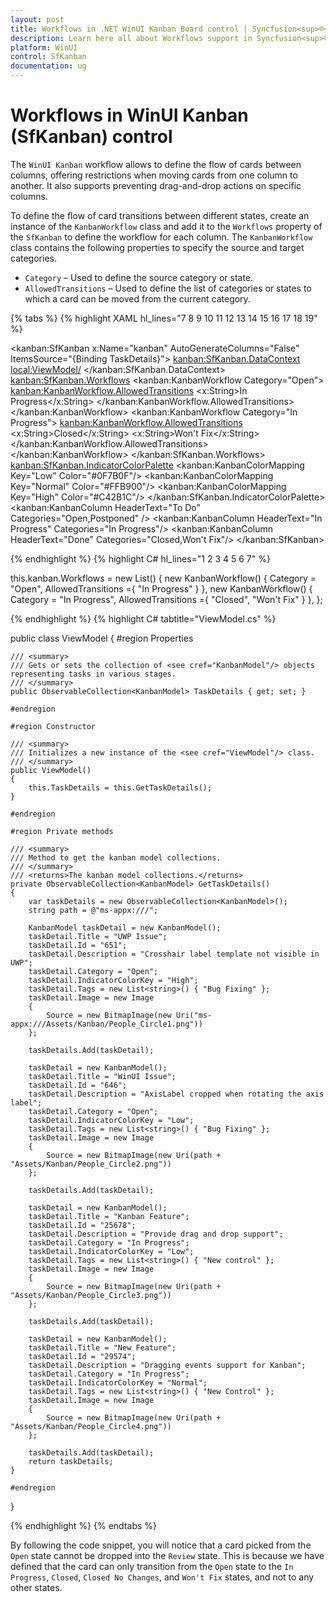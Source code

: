 ```yaml
---
layout: post
title: Workflows in .NET WinUI Kanban Board control | Syncfusion<sup>®</sup>
description: Learn here all about Workflows support in Syncfusion<sup>®</sup> .NET WinUI Kanban Board (SfKanban) control and more.
platform: WinUI
control: SfKanban
documentation: ug
---
```


# Workflows in WinUI Kanban (SfKanban) control

The `WinUI Kanban` workflow allows to define the flow of cards between columns, offering restrictions when moving cards from one column to another. It also supports preventing drag-and-drop actions on specific columns.

To define the flow of card transitions between different states, create an instance of the `KanbanWorkflow` class and add it to the `Workflows` property of the `SfKanban` to define the workflow for each column. The `KanbanWorkflow` class contains the following properties to specify the source and target categories.

* `Category` – Used to define the source category or state.
* `AllowedTransitions` – Used to define the list of categories or states to which a card can be moved from the current category.
 
{% tabs %}
{% highlight XAML hl_lines="7 8 9 10 11 12 13 14 15 16 17 18 19" %}
     
<kanban:SfKanban x:Name="kanban"
                 AutoGenerateColumns="False"
                 ItemsSource="{Binding TaskDetails}">
    <kanban:SfKanban.DataContext>
        <local:ViewModel/>
    </kanban:SfKanban.DataContext>
        <kanban:SfKanban.Workflows>
            <kanban:KanbanWorkflow Category="Open">
                <kanban:KanbanWorkflow.AllowedTransitions>
                    <x:String>In Progress</x:String>
                </kanban:KanbanWorkflow.AllowedTransitions>
            </kanban:KanbanWorkflow>
            <kanban:KanbanWorkflow Category="In Progress">
                <kanban:KanbanWorkflow.AllowedTransitions>
                    <x:String>Closed</x:String>
                    <x:String>Won't Fix</x:String>
                </kanban:KanbanWorkflow.AllowedTransitions>
            </kanban:KanbanWorkflow>
        </kanban:SfKanban.Workflows>
    <kanban:SfKanban.IndicatorColorPalette>
        <kanban:KanbanColorMapping Key="Low" Color="#0F7B0F"/>
        <kanban:KanbanColorMapping Key="Normal" Color="#FFB900"/>
        <kanban:KanbanColorMapping Key="High" Color="#C42B1C"/>
    </kanban:SfKanban.IndicatorColorPalette>
    <kanban:KanbanColumn HeaderText="To Do" 
                         Categories="Open,Postponed" />
    <kanban:KanbanColumn HeaderText="In Progress"
                         Categories="In Progress"/>
    <kanban:KanbanColumn HeaderText="Done"
                         Categories="Closed,Won't Fix"/>
 </kanban:SfKanban>

{% endhighlight %}
{% highlight C# hl_lines="1 2 3 4 5 6 7" %}
           
this.kanban.Workflows = new List<KanbanWorkflow>()
{
    new KanbanWorkflow() { Category = "Open", AllowedTransitions ={ "In Progress" } },
    new KanbanWorkflow() { Category = "In Progress", AllowedTransitions ={ "Closed", "Won't Fix" } },
};

{% endhighlight %}
{% highlight C# tabtitle="ViewModel.cs" %} 

public class ViewModel
{
    #region Properties

    /// <summary>
    /// Gets or sets the collection of <see cref="KanbanModel"/> objects representing tasks in various stages.
    /// </summary>
    public ObservableCollection<KanbanModel> TaskDetails { get; set; }

    #endregion

    #region Constructor

    /// <summary>
    /// Initializes a new instance of the <see cref="ViewModel"/> class.
    /// </summary>
    public ViewModel()
    {
        this.TaskDetails = this.GetTaskDetails();
    }

    #endregion

    #region Private methods

    /// <summary>
    /// Method to get the kanban model collections.
    /// </summary>
    /// <returns>The kanban model collections.</returns>
    private ObservableCollection<KanbanModel> GetTaskDetails()
    {
        var taskDetails = new ObservableCollection<KanbanModel>();
        string path = @"ms-appx:///";

        KanbanModel taskDetail = new KanbanModel();
        taskDetail.Title = "UWP Issue";
        taskDetail.Id = "651";
        taskDetail.Description = "Crosshair label template not visible in UWP";
        taskDetail.Category = "Open";
        taskDetail.IndicatorColorKey = "High";
        taskDetail.Tags = new List<string>() { "Bug Fixing" };
        taskDetail.Image = new Image
        {
            Source = new BitmapImage(new Uri("ms-appx:///Assets/Kanban/People_Circle1.png"))
        };

        taskDetails.Add(taskDetail);

        taskDetail = new KanbanModel();
        taskDetail.Title = "WinUI Issue";
        taskDetail.Id = "646";
        taskDetail.Description = "AxisLabel cropped when rotating the axis label";
        taskDetail.Category = "Open";
        taskDetail.IndicatorColorKey = "Low";
        taskDetail.Tags = new List<string>() { "Bug Fixing" };
        taskDetail.Image = new Image
        {
            Source = new BitmapImage(new Uri(path + "Assets/Kanban/People_Circle2.png"))
        };

        taskDetails.Add(taskDetail);

        taskDetail = new KanbanModel();
        taskDetail.Title = "Kanban Feature";
        taskDetail.Id = "25678";
        taskDetail.Description = "Provide drag and drop support";
        taskDetail.Category = "In Progress";
        taskDetail.IndicatorColorKey = "Low";
        taskDetail.Tags = new List<string>() { "New control" };
        taskDetail.Image = new Image
        {
            Source = new BitmapImage(new Uri(path + "Assets/Kanban/People_Circle3.png"))
        };

        taskDetails.Add(taskDetail);

        taskDetail = new KanbanModel();
        taskDetail.Title = "New Feature";
        taskDetail.Id = "29574";
        taskDetail.Description = "Dragging events support for Kanban";
        taskDetail.Category = "In Progress";
        taskDetail.IndicatorColorKey = "Normal";
        taskDetail.Tags = new List<string>() { "New Control" };
        taskDetail.Image = new Image
        {
            Source = new BitmapImage(new Uri(path + "Assets/Kanban/People_Circle4.png"))
        };

        taskDetails.Add(taskDetail);
        return taskDetails;
    }

    #endregion
}  

{% endhighlight %}
{% endtabs %}

By following the code snippet, you will notice that a card picked from the `Open` state cannot be dropped into the `Review` state. This is because we have defined that the card can only transition from the `Open` state to the `In Progress`, `Closed`, `Closed No Changes`, and `Won't Fix` states, and not to any other states.